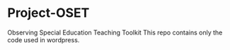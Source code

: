 # Project-OSET
Observing Special Education Teaching Toolkit
This repo contains only the code used in wordpress.

